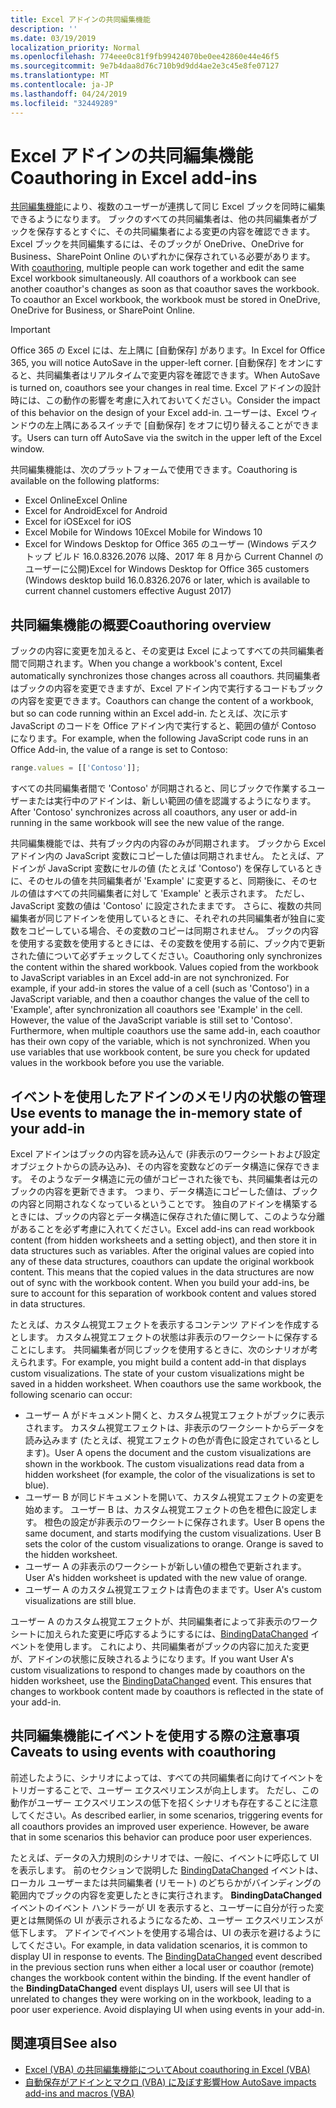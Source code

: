 ```yaml
---
title: Excel アドインの共同編集機能
description: ''
ms.date: 03/19/2019
localization_priority: Normal
ms.openlocfilehash: 774eee0c81f9fb99424070be0ee42860e44e46f5
ms.sourcegitcommit: 9e7b4daa8d76c710b9d9dd4ae2e3c45e8fe07127
ms.translationtype: MT
ms.contentlocale: ja-JP
ms.lasthandoff: 04/24/2019
ms.locfileid: "32449289"
---
```

# <a name="coauthoring-in-excel-add-ins"></a><span data-ttu-id="671e4-102">Excel アドインの共同編集機能</span><span class="sxs-lookup"><span data-stu-id="671e4-102">Coauthoring in Excel add-ins</span></span>  

<span data-ttu-id="671e4-p101">[共同編集機能](https://support.office.com/article/Collaborate-on-Excel-workbooks-at-the-same-time-with-co-authoring-7152aa8b-b791-414c-a3bb-3024e46fb104)により、複数のユーザーが連携して同じ Excel ブックを同時に編集できるようになります。 ブックのすべての共同編集者は、他の共同編集者がブックを保存するとすぐに、その共同編集者による変更の内容を確認できます。 Excel ブックを共同編集するには、そのブックが OneDrive、OneDrive for Business、SharePoint Online のいずれかに保存されている必要があります。</span><span class="sxs-lookup"><span data-stu-id="671e4-p101">With [coauthoring](https://support.office.com/article/Collaborate-on-Excel-workbooks-at-the-same-time-with-co-authoring-7152aa8b-b791-414c-a3bb-3024e46fb104), multiple people can work together and edit the same Excel workbook simultaneously. All coauthors of a workbook can see another coauthor's changes as soon as that coauthor saves the workbook. To coauthor an Excel workbook, the workbook must be stored in OneDrive, OneDrive for Business, or SharePoint Online.</span></span>

> [!IMPORTANT]
> <span data-ttu-id="671e4-106">Office 365 の Excel には、左上隅に [自動保存] があります。</span><span class="sxs-lookup"><span data-stu-id="671e4-106">In Excel for Office 365, you will notice AutoSave in the upper-left corner.</span></span> <span data-ttu-id="671e4-107">[自動保存] をオンにすると、共同編集者はリアルタイムで変更内容を確認できます。</span><span class="sxs-lookup"><span data-stu-id="671e4-107">When AutoSave is turned on, coauthors see your changes in real time.</span></span> <span data-ttu-id="671e4-108">Excel アドインの設計時には、この動作の影響を考慮に入れておいてください。</span><span class="sxs-lookup"><span data-stu-id="671e4-108">Consider the impact of this behavior on the design of your Excel add-in.</span></span> <span data-ttu-id="671e4-109">ユーザーは、Excel ウィンドウの左上隅にあるスイッチで [自動保存] をオフに切り替えることができます。</span><span class="sxs-lookup"><span data-stu-id="671e4-109">Users can turn off AutoSave via the switch in the upper left of the Excel window.</span></span>

<span data-ttu-id="671e4-110">共同編集機能は、次のプラットフォームで使用できます。</span><span class="sxs-lookup"><span data-stu-id="671e4-110">Coauthoring is available on the following platforms:</span></span>

- <span data-ttu-id="671e4-111">Excel Online</span><span class="sxs-lookup"><span data-stu-id="671e4-111">Excel Online</span></span>
- <span data-ttu-id="671e4-112">Excel for Android</span><span class="sxs-lookup"><span data-stu-id="671e4-112">Excel for Android</span></span>
- <span data-ttu-id="671e4-113">Excel for iOS</span><span class="sxs-lookup"><span data-stu-id="671e4-113">Excel for iOS</span></span>
- <span data-ttu-id="671e4-114">Excel Mobile for Windows 10</span><span class="sxs-lookup"><span data-stu-id="671e4-114">Excel Mobile for Windows 10</span></span>
- <span data-ttu-id="671e4-115">Excel for Windows Desktop for Office 365 のユーザー (Windows デスクトップ ビルド 16.0.8326.2076 以降、2017 年 8 月から Current Channel のユーザーに公開)</span><span class="sxs-lookup"><span data-stu-id="671e4-115">Excel for Windows Desktop for Office 365 customers (Windows desktop build 16.0.8326.2076 or later, which is available to current channel customers effective August 2017)</span></span>

## <a name="coauthoring-overview"></a><span data-ttu-id="671e4-116">共同編集機能の概要</span><span class="sxs-lookup"><span data-stu-id="671e4-116">Coauthoring overview</span></span>

<span data-ttu-id="671e4-117">ブックの内容に変更を加えると、その変更は Excel によってすべての共同編集者間で同期されます。</span><span class="sxs-lookup"><span data-stu-id="671e4-117">When you change a workbook's content, Excel automatically synchronizes those changes across all coauthors.</span></span> <span data-ttu-id="671e4-118">共同編集者はブックの内容を変更できますが、Excel アドイン内で実行するコードもブックの内容を変更できます。</span><span class="sxs-lookup"><span data-stu-id="671e4-118">Coauthors can change the content of a workbook, but so can code running within an Excel add-in.</span></span> <span data-ttu-id="671e4-119">たとえば、次に示す JavaScript のコードを Office アドイン内で実行すると、範囲の値が Contoso になります。</span><span class="sxs-lookup"><span data-stu-id="671e4-119">For example, when the following JavaScript code runs in an Office Add-in, the value of a range is set to Contoso:</span></span>

```js
range.values = [['Contoso']];
```
<span data-ttu-id="671e4-120">すべての共同編集者間で 'Contoso' が同期されると、同じブックで作業するユーザーまたは実行中のアドインは、新しい範囲の値を認識するようになります。</span><span class="sxs-lookup"><span data-stu-id="671e4-120">After 'Contoso' synchronizes across all coauthors, any user or add-in running in the same workbook will see the new value of the range.</span></span> 

<span data-ttu-id="671e4-p104">共同編集機能では、共有ブック内の内容のみが同期されます。 ブックから Excel アドイン内の JavaScript 変数にコピーした値は同期されません。 たとえば、アドインが JavaScript 変数にセルの値 (たとえば 'Contoso') を保存しているときに、そのセルの値を共同編集者が 'Example' に変更すると、同期後に、そのセルの値はすべての共同編集者に対して 'Example' と表示されます。 ただし、JavaScript 変数の値は 'Contoso' に設定されたままです。 さらに、複数の共同編集者が同じアドインを使用しているときに、それぞれの共同編集者が独自に変数をコピーしている場合、その変数のコピーは同期されません。 ブックの内容を使用する変数を使用するときには、その変数を使用する前に、ブック内で更新された値について必ずチェックしてください。</span><span class="sxs-lookup"><span data-stu-id="671e4-p104">Coauthoring only synchronizes the content within the shared workbook. Values copied from the workbook to JavaScript variables in an Excel add-in are not synchronized. For example, if your add-in stores the value of a cell (such as 'Contoso') in a JavaScript variable, and then a coauthor changes the value of the cell to 'Example', after synchronization all coauthors see 'Example' in the cell. However, the value of the JavaScript variable is still set to 'Contoso'. Furthermore, when multiple coauthors use the same add-in, each coauthor has their own copy of the variable, which is not synchronized. When you use variables that use workbook content, be sure you check for updated values in the workbook before you use the variable.</span></span>

## <a name="use-events-to-manage-the-in-memory-state-of-your-add-in"></a><span data-ttu-id="671e4-127">イベントを使用したアドインのメモリ内の状態の管理</span><span class="sxs-lookup"><span data-stu-id="671e4-127">Use events to manage the in-memory state of your add-in</span></span>

<span data-ttu-id="671e4-p105">Excel アドインはブックの内容を読み込んで (非表示のワークシートおよび設定オブジェクトからの読み込み)、その内容を変数などのデータ構造に保存できます。 そのようなデータ構造に元の値がコピーされた後でも、共同編集者は元のブックの内容を更新できます。 つまり、データ構造にコピーした値は、ブックの内容と同期されなくなっているということです。 独自のアドインを構築するときには、ブックの内容とデータ構造に保存された値に関して、このような分離があることを必ず考慮に入れてください。</span><span class="sxs-lookup"><span data-stu-id="671e4-p105">Excel add-ins can read workbook content (from hidden worksheets and a setting object), and then store it in data structures such as variables. After the original values are copied into any of these data structures, coauthors can update the original workbook content. This means that the copied values in the data structures are now out of sync with the workbook content. When you build your add-ins, be sure to account for this separation of workbook content and values stored in data structures.</span></span>

<span data-ttu-id="671e4-p106">たとえば、カスタム視覚エフェクトを表示するコンテンツ アドインを作成するとします。 カスタム視覚エフェクトの状態は非表示のワークシートに保存することにします。 共同編集者が同じブックを使用するときに、次のシナリオが考えられます。</span><span class="sxs-lookup"><span data-stu-id="671e4-p106">For example, you might build a content add-in that displays custom visualizations. The state of your custom visualizations might be saved in a hidden worksheet. When coauthors use the same workbook, the following scenario can occur:</span></span>

- <span data-ttu-id="671e4-p107">ユーザー A がドキュメント開くと、カスタム視覚エフェクトがブックに表示されます。 カスタム視覚エフェクトは、非表示のワークシートからデータを読み込みます (たとえば、視覚エフェクトの色が青色に設定されているとします)。</span><span class="sxs-lookup"><span data-stu-id="671e4-p107">User A opens the document and the custom visualizations are shown in the workbook. The custom visualizations read data from a hidden worksheet (for example, the color of the visualizations is set to blue).</span></span>
- <span data-ttu-id="671e4-p108">ユーザー B が同じドキュメントを開いて、カスタム視覚エフェクトの変更を始めます。 ユーザー B は、カスタム視覚エフェクトの色を橙色に設定します。 橙色の設定が非表示のワークシートに保存されます。</span><span class="sxs-lookup"><span data-stu-id="671e4-p108">User B opens the same document, and starts modifying the custom visualizations. User B sets the color of the custom visualizations to orange. Orange is saved to the hidden worksheet.</span></span>
- <span data-ttu-id="671e4-140">ユーザー A の非表示のワークシートが新しい値の橙色で更新されます。</span><span class="sxs-lookup"><span data-stu-id="671e4-140">User A's hidden worksheet is updated with the new value of orange.</span></span>
- <span data-ttu-id="671e4-141">ユーザー A のカスタム視覚エフェクトは青色のままです。</span><span class="sxs-lookup"><span data-stu-id="671e4-141">User A's custom visualizations are still blue.</span></span>

<span data-ttu-id="671e4-p109">ユーザー A のカスタム視覚エフェクトが、共同編集者によって非表示のワークシートに加えられた変更に呼応するようにするには、[BindingDataChanged](/javascript/api/office/office.bindingdatachangedeventargs) イベントを使用します。 これにより、共同編集者がブックの内容に加えた変更が、アドインの状態に反映されるようになります。</span><span class="sxs-lookup"><span data-stu-id="671e4-p109">If you want User A's custom visualizations to respond to changes made by coauthors on the hidden worksheet, use the [BindingDataChanged](/javascript/api/office/office.bindingdatachangedeventargs) event. This ensures that changes to workbook content made by coauthors is reflected in the state of your add-in.</span></span>

## <a name="caveats-to-using-events-with-coauthoring"></a><span data-ttu-id="671e4-144">共同編集機能にイベントを使用する際の注意事項</span><span class="sxs-lookup"><span data-stu-id="671e4-144">Caveats to using events with coauthoring</span></span>

<span data-ttu-id="671e4-p110">前述したように、シナリオによっては、すべての共同編集者に向けてイベントをトリガーすることで、ユーザー エクスペリエンスが向上します。 ただし、この動作がユーザー エクスペリエンスの低下を招くシナリオも存在することに注意してください。</span><span class="sxs-lookup"><span data-stu-id="671e4-p110">As described earlier, in some scenarios, triggering events for all coauthors provides an improved user experience. However, be aware that in some scenarios this behavior can produce poor user experiences.</span></span> 

<span data-ttu-id="671e4-p111">たとえば、データの入力規則のシナリオでは、一般に、イベントに呼応して UI を表示します。 前のセクションで説明した [BindingDataChanged](/javascript/api/office/office.bindingdatachangedeventargs) イベントは、ローカル ユーザーまたは共同編集者 (リモート) のどちらかがバインディングの範囲内でブックの内容を変更したときに実行されます。 **BindingDataChanged** イベントのイベント ハンドラーが UI を表示すると、ユーザーに自分が行った変更とは無関係の UI が表示されるようになるため、ユーザー エクスペリエンスが低下します。 アドインでイベントを使用する場合は、UI の表示を避けるようにしてください。</span><span class="sxs-lookup"><span data-stu-id="671e4-p111">For example, in data validation scenarios, it is common to display UI in response to events. The [BindingDataChanged](/javascript/api/office/office.bindingdatachangedeventargs) event described in the previous section runs when either a local user or coauthor (remote) changes the workbook content within the binding. If the event handler of the **BindingDataChanged** event displays UI, users will see UI that is unrelated to changes they were working on in the workbook, leading to a poor user experience. Avoid displaying UI when using events in your add-in.</span></span>

## <a name="see-also"></a><span data-ttu-id="671e4-151">関連項目</span><span class="sxs-lookup"><span data-stu-id="671e4-151">See also</span></span>

- [<span data-ttu-id="671e4-152">Excel (VBA) の共同編集機能について</span><span class="sxs-lookup"><span data-stu-id="671e4-152">About coauthoring in Excel (VBA)</span></span>](/office/vba/excel/concepts/about-coauthoring-in-excel)
- [<span data-ttu-id="671e4-153">自動保存がアドインとマクロ (VBA) に及ぼす影響</span><span class="sxs-lookup"><span data-stu-id="671e4-153">How AutoSave impacts add-ins and macros (VBA)</span></span>](/office/vba/library-reference/concepts/how-autosave-impacts-addins-and-macros)
